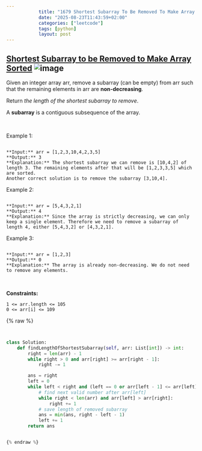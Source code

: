 ```yaml
---
            title: "1679 Shortest Subarray To Be Removed To Make Array Sorted"
            date: "2025-08-23T11:43:59+02:00"
            categories: ["leetcode"]
            tags: [python]
            layout: post
---
```

            
## [Shortest Subarray to be Removed to Make Array Sorted](https://leetcode.com/problems/shortest-subarray-to-be-removed-to-make-array-sorted) ![image](https://img.shields.io/badge/Difficulty-Medium-orange)

Given an integer array arr, remove a subarray (can be empty) from arr such that the remaining elements in arr are **non-decreasing**.

Return *the length of the shortest subarray to remove*.

A **subarray** is a contiguous subsequence of the array.

 

Example 1:

```

**Input:** arr = [1,2,3,10,4,2,3,5]
**Output:** 3
**Explanation:** The shortest subarray we can remove is [10,4,2] of length 3. The remaining elements after that will be [1,2,3,3,5] which are sorted.
Another correct solution is to remove the subarray [3,10,4].

```

Example 2:

```

**Input:** arr = [5,4,3,2,1]
**Output:** 4
**Explanation:** Since the array is strictly decreasing, we can only keep a single element. Therefore we need to remove a subarray of length 4, either [5,4,3,2] or [4,3,2,1].

```

Example 3:

```

**Input:** arr = [1,2,3]
**Output:** 0
**Explanation:** The array is already non-decreasing. We do not need to remove any elements.

```

 

**Constraints:**

	1 <= arr.length <= 105
	0 <= arr[i] <= 109

{% raw %}


```python


class Solution:
    def findLengthOfShortestSubarray(self, arr: List[int]) -> int:
        right = len(arr) - 1
        while right > 0 and arr[right] >= arr[right - 1]:
            right -= 1

        ans = right
        left = 0
        while left < right and (left == 0 or arr[left - 1] <= arr[left]):
            # find next valid number after arr[left]
            while right < len(arr) and arr[left] > arr[right]:
                right += 1
            # save length of removed subarray
            ans = min(ans, right - left - 1)
            left += 1
        return ans


{% endraw %}
```
